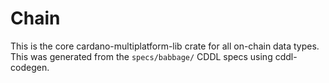 # Chain

This is the core cardano-multiplatform-lib crate for all on-chain data types.
This was generated from the `specs/babbage/` CDDL specs using cddl-codegen.
